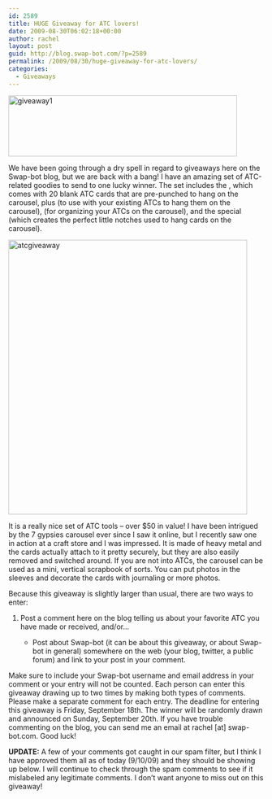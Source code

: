 ```yaml
---
id: 2589
title: HUGE Giveaway for ATC lovers!
date: 2009-08-30T06:02:18+00:00
author: rachel
layout: post
guid: http://blog.swap-bot.com/?p=2589
permalink: /2009/08/30/huge-giveaway-for-atc-lovers/
categories:
  - Giveaways
---
```

<img src="http://blog.swap-bot.com/wp-content/uploads/2009/06/giveaway1.gif" alt="giveaway1" title="giveaway1" width="450" height="120" class="alignnone size-full wp-image-884" />

We have been going through a dry spell in regard to giveaways here on the Swap-bot blog, but we are back with a bang! I have an amazing set of ATC-related goodies to send to one lucky winner. The set includes the , which comes with 20 blank ATC cards that are pre-punched to hang on the carousel, plus (to use with your existing ATCs to hang them on the carousel), (for organizing your ATCs on the carousel), and the special (which creates the perfect little notches used to hang cards on the carousel). 

<img src="http://blog.swap-bot.com/wp-content/uploads/2009/08/atcgiveaway.jpg" alt="atcgiveaway" title="atcgiveaway" width="470" height="540" class="alignnone size-full wp-image-2590" />

It is a really nice set of ATC tools &#8211; over $50 in value! I have been intrigued by the 7 gypsies carousel ever since I saw it online, but I recently saw one in action at a craft store and I was impressed. It is made of heavy metal and the cards actually attach to it pretty securely, but they are also easily removed and switched around. If you are not into ATCs, the carousel can be used as a mini, vertical scrapbook of sorts. You can put photos in the sleeves and decorate the cards with journaling or more photos. 

Because this giveaway is slightly larger than usual, there are two ways to enter:

  1. Post a comment here on the blog telling us about your favorite ATC you have made or received, and/or&#8230; 
      * Post about Swap-bot (it can be about this giveaway, or about Swap-bot in general) somewhere on the web (your blog, twitter, a public forum) and link to your post in your comment. </ol> 
        Make sure to include your Swap-bot username and email address in your comment or your entry will not be counted. Each person can enter this giveaway drawing up to two times by making both types of comments. Please make a separate comment for each entry. The deadline for entering this giveaway is Friday, September 18th. The winner will be randomly drawn and announced on Sunday, September 20th. If you have trouble commenting on the blog, you can send me an email at rachel [at] swap-bot.com. Good luck!
        
        **UPDATE:** A few of your comments got caught in our spam filter, but I think I have approved them all as of today (9/10/09) and they should be showing up below. I will continue to check through the spam comments to see if it mislabeled any legitimate comments. I don&#8217;t want anyone to miss out on this giveaway!